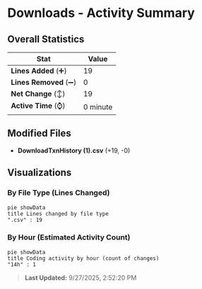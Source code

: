 # Downloads - Activity Summary 

## Overall Statistics

| Stat                   | Value                                                             |
| ---------------------- | ----------------------------------------------------------------- |
| **Lines Added** (➕)   | 19                                          |
| **Lines Removed** (➖) | 0                                        |
| **Net Change** (↕)    | 19                |
| **Active Time** (⌚)   | 0 minute |


## Modified Files
- **DownloadTxnHistory (1).csv** (+19, -0)

## Visualizations

### By File Type (Lines Changed)

```mermaid
pie showData
title Lines changed by file type
".csv" : 19
```

### By Hour (Estimated Activity Count)

```mermaid
pie showData
title Coding activity by hour (count of changes)
"14h" : 1
```


> **Last Updated:** 9/27/2025, 2:52:20 PM